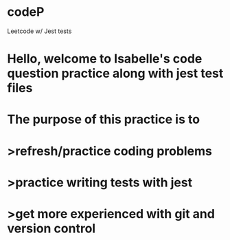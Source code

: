 # codeP
Leetcode w/ Jest tests

# Hello, welcome to Isabelle's code question practice along with jest test files

# The purpose of this practice is to 
# >refresh/practice coding problems
# >practice writing tests with jest
# >get more experienced with git and version control


